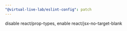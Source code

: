 ```yaml
---
"@virtual-live-lab/eslint-config": patch
---
```


disable react/prop-types, enable react/jsx-no-target-blank
